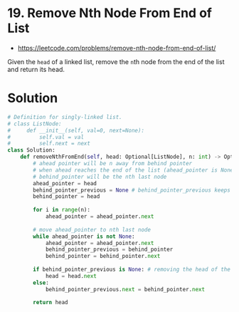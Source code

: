# 19. Remove Nth Node From End of List

- https://leetcode.com/problems/remove-nth-node-from-end-of-list/

Given the `head` of a linked list, remove the `n`th node from the end of the list and return its head.

# Solution

```python
# Definition for singly-linked list.
# class ListNode:
#     def __init__(self, val=0, next=None):
#         self.val = val
#         self.next = next
class Solution:
    def removeNthFromEnd(self, head: Optional[ListNode], n: int) -> Optional[ListNode]:
        # ahead pointer will be n away from behind pointer
        # when ahead reaches the end of the list (ahead_pointer is None)
        # behind_pointer will be the nth last node
        ahead_pointer = head
        behind_pointer_previous = None # behind_pointer_previous keeps track of the node that is just before behind_pointer
        behind_pointer = head
        
        for i in range(n):
            ahead_pointer = ahead_pointer.next
            
        # move ahead_pointer to nth last node
        while ahead_pointer is not None:
            ahead_pointer = ahead_pointer.next
            behind_pointer_previous = behind_pointer
            behind_pointer = behind_pointer.next
            
        if behind_pointer_previous is None: # removing the head of the list
            head = head.next
        else:
            behind_pointer_previous.next = behind_pointer.next
            
        return head
```
